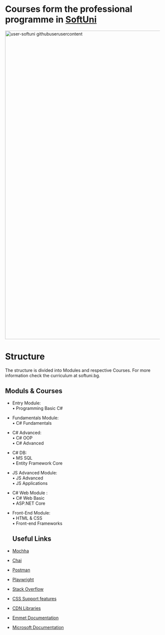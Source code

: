 # Courses form the professional programme in [SoftUni](https://softuni.bg/trainings/courses)
<img width="1000" alt="user-softuni githubuserusercontent" src="https://user-images.githubusercontent.com/64635613/119897634-9c857d80-bf38-11eb-8248-2cc0068b5b12.png">

# Structure
The structure is divided into Modules and respective Courses. For more information check the curriculum at softuni.bg.

## Moduls & Courses
* Entry Module:  
  • Programming Basic C#
* Fundamentals Module:   
  • C# Fundamentals
* C# Advanced:  
  • C# OOP         
  • C# Advanced
* C# DB:  
  • MS SQL    
  • Entity Framework Core
* JS Advanced Module:    
  • JS Advanced                                                                                                                                                            
  • JS Applications
* C# Web Module :       
  • C# Web Basic        
  • ASP.NET Core      
* Front-End Module:   
  • HTML & CSS      
  • Front-end Frameworks
  
  ## Useful Links
  
 * [Mochha](https://mochajs.org/)
 * [Chai](https://www.chaijs.com/)
 * [Postman](https://www.postman.com/)
 * [Playwright](https://playwright.dev/)
 * [Stack Overflow](https://stackoverflow.com/)
 * [CSS Support features](https://caniuse.com/)
 * [CDN Libraries](https://cdnjs.com/libraries)
 * [Emmet Documentation](https://docs.emmet.io/cheat-sheet/)
 * [Microsoft Documentation](https://learn.microsoft.com/en-us/docs/)
 

